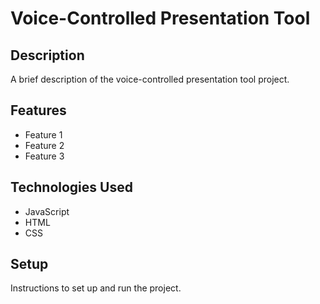 # Voice-Controlled Presentation Tool

## Description

A brief description of the voice-controlled presentation tool project.

## Features

- Feature 1
- Feature 2
- Feature 3

## Technologies Used

- JavaScript
- HTML
- CSS

## Setup

Instructions to set up and run the project.
